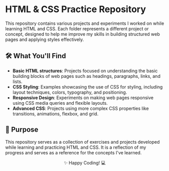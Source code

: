 # HTML & CSS Practice Repository

This repository contains various projects and experiments I worked on while learning HTML and CSS. Each folder represents a different project or concept, designed to help me improve my skills in building structured web pages and applying styles effectively. 

## 🛠 What You'll Find

- **Basic HTML structures**: Projects focused on understanding the basic building blocks of web pages such as headings, paragraphs, links, and lists.
- **CSS Styling**: Examples showcasing the use of CSS for styling, including layout techniques, colors, typography, and positioning.
- **Responsive Design**: Experiments on making web pages responsive using CSS media queries and flexible layouts.
- **Advanced CSS**: Projects using more complex CSS properties like transitions, animations, flexbox, and grid.

## 🎯 Purpose

This repository serves as a collection of exercises and projects developed while learning and practicing HTML and CSS. It is a reflection of my progress and serves as a reference for the concepts I've learned.

<p align="center"> ✨ Happy Coding! 💻 </p>
